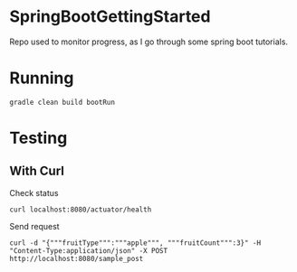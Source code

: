 # SpringBootGettingStarted
Repo used to monitor progress, as I go through some spring boot tutorials.

# Running
    gradle clean build bootRun

# Testing
## With Curl
Check status
```
curl localhost:8080/actuator/health
```
Send request
```
curl -d "{"""fruitType""":"""apple""", """fruitCount""":3}" -H "Content-Type:application/json" -X POST http://localhost:8080/sample_post
```